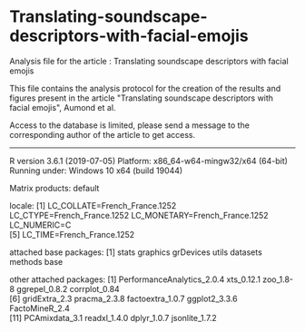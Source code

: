 # Translating-soundscape-descriptors-with-facial-emojis
Analysis file for the article : Translating soundscape descriptors with facial emojis

This file contains the analysis protocol for the creation of the results and figures present in the article "Translating soundscape descriptors with facial emojis", Aumond et al.

Access to the database is limited, please send a message to the corresponding author of the article to get access.


---------------

R version 3.6.1 (2019-07-05)
Platform: x86_64-w64-mingw32/x64 (64-bit)
Running under: Windows 10 x64 (build 19044)

Matrix products: default

locale:
[1] LC_COLLATE=French_France.1252  LC_CTYPE=French_France.1252    LC_MONETARY=French_France.1252 LC_NUMERIC=C                  
[5] LC_TIME=French_France.1252    

attached base packages:
[1] stats     graphics  grDevices utils     datasets  methods   base     

other attached packages:
 [1] PerformanceAnalytics_2.0.4 xts_0.12.1                 zoo_1.8-8                  ggrepel_0.8.2              corrplot_0.84             
 [6] gridExtra_2.3              pracma_2.3.8               factoextra_1.0.7           ggplot2_3.3.6              FactoMineR_2.4            
[11] PCAmixdata_3.1             readxl_1.4.0               dplyr_1.0.7                jsonlite_1.7.2          
